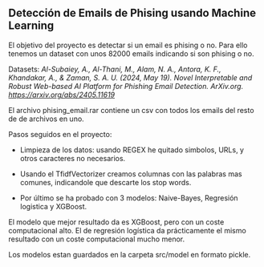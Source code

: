 ## Detección de Emails de Phising usando Machine Learning

El objetivo del proyecto es detectar si un email es phising o no. Para ello tenemos un dataset con unos 82000 emails indicando si son phising o no.

Datasets: *Al-Subaiey, A., Al-Thani, M., Alam, N. A., Antora, K. F., Khandakar, A., & Zaman, S. A. U. (2024, May 19). Novel Interpretable and Robust Web-based AI Platform for Phishing Email Detection. ArXiv.org. https://arxiv.org/abs/2405.11619*

El archivo phising_email.rar contiene un csv con todos los emails del resto de de archivos en uno.

Pasos seguidos en el proyecto:

- Limpieza de los datos: usando REGEX he quitado simbolos, URLs, y otros caracteres no necesarios.

- Usando el TfidfVectorizer creamos columnas con las palabras mas comunes, indicandole que descarte los stop words.

- Por último se ha probado con 3 modelos: Naive-Bayes, Regresión logistica y XGBoost.

El modelo que mejor resultado da es XGBoost, pero con un coste computacional alto. El de regresión logística da prácticamente el mismo resultado con un coste computacional mucho menor.

Los modelos estan guardados en la carpeta src/model en formato pickle.